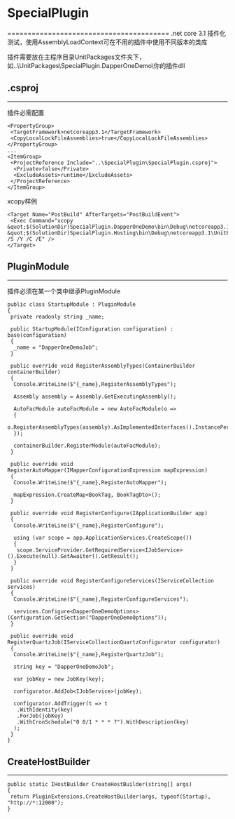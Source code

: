# SpecialPlugin
========================================
.net core 3.1 插件化测试，使用AssemblyLoadContext可在不用的插件中使用不同版本的类库

插件需要放在主程序目录UnitPackages文件夹下，如..\UnitPackages\SpecialPlugin.DapperOneDemo\你的插件dll

## .csproj
------------------------------------------------------------

插件必需配置
```
<PropertyGroup>
 <TargetFramework>netcoreapp3.1</TargetFramework>
 <CopyLocalLockFileAssemblies>true</CopyLocalLockFileAssemblies>
</PropertyGroup>
...
<ItemGroup>
 <ProjectReference Include="..\SpecialPlugin\SpecialPlugin.csproj">
  <Private>false</Private>
  <ExcludeAssets>runtime</ExcludeAssets>
 </ProjectReference>
</ItemGroup>
```
xcopy样例
```
<Target Name="PostBuild" AfterTargets="PostBuildEvent">
 <Exec Command="xcopy &quot;$(SolutionDir)SpecialPlugin.DapperOneDemo\bin\Debug\netcoreapp3.1&quot; &quot;$(SolutionDir)SpecialPlugin.Hosting\bin\Debug\netcoreapp3.1\UnitPackages\SpecialPlugin.DapperOneDemo&quot; /S /Y /C /E" />
</Target>
```


## PluginModule
------------------------------------------------------------
插件必须在某一个类中继承PluginModule
```
public class StartupModule : PluginModule
{
 private readonly string _name;

 public StartupModule(IConfiguration configuration) : base(configuration)
 {
  _name = "DapperOneDemoJob";
 }

 public override void RegisterAssemblyTypes(ContainerBuilder containerBuilder)
 {
  Console.WriteLine($"{_name},RegisterAssemblyTypes");

  Assembly assembly = Assembly.GetExecutingAssembly();

  AutoFacModule autoFacModule = new AutoFacModule(o =>
  {
   o.RegisterAssemblyTypes(assembly).AsImplementedInterfaces().InstancePerLifetimeScope();
  });

  containerBuilder.RegisterModule(autoFacModule);
 }

 public override void RegisterAutoMapper(IMapperConfigurationExpression mapExpression)
 {
  Console.WriteLine($"{_name},RegisterAutoMapper");

  mapExpression.CreateMap<BookTag, BookTagDto>();
 }

 public override void RegisterConfigure(IApplicationBuilder app)
 {
  Console.WriteLine($"{_name},RegisterConfigure");

  using (var scope = app.ApplicationServices.CreateScope())
  {
   scope.ServiceProvider.GetRequiredService<IJobService>().Execute(null).GetAwaiter().GetResult();
  }
 }

 public override void RegisterConfigureServices(IServiceCollection services)
 {
  Console.WriteLine($"{_name},RegisterConfigureServices");

  services.Configure<DapperOneDemoOptions>(Configuration.GetSection("DapperOneDemoOptions"));
 }

 public override void RegisterQuartzJob(IServiceCollectionQuartzConfigurator configurator)
 {
  Console.WriteLine($"{_name},RegisterQuartzJob");

  string key = "DapperOneDemoJob";

  var jobKey = new JobKey(key);

  configurator.AddJob<IJobService>(jobKey);

  configurator.AddTrigger(t => t
   .WithIdentity(key)
   .ForJob(jobKey)
   .WithCronSchedule("0 0/1 * * * ?").WithDescription(key)
  );
 }
}
```

## CreateHostBuilder
------------------------------------------------------------
```
public static IHostBuilder CreateHostBuilder(string[] args)
{
 return PluginExtensions.CreateHostBuilder(args, typeof(Startup), "http://*:12000");
}
```
